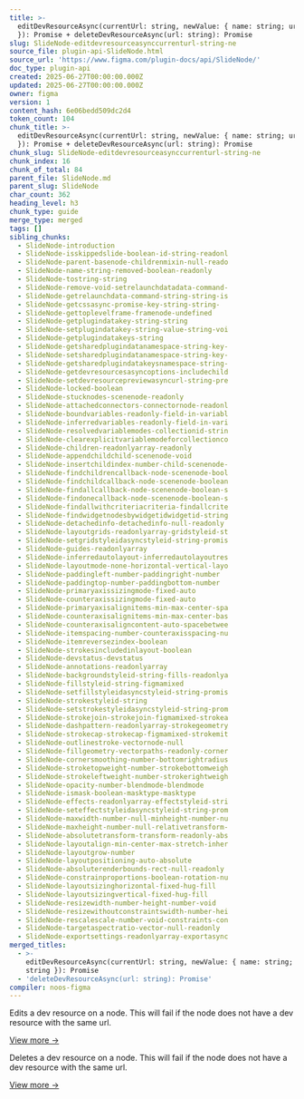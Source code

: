 ```yaml
---
title: >-
  editDevResourceAsync(currentUrl: string, newValue: { name: string; url: string
  }): Promise + deleteDevResourceAsync(url: string): Promise
slug: SlideNode-editdevresourceasynccurrenturl-string-ne
source_file: plugin-api-SlideNode.html
source_url: 'https://www.figma.com/plugin-docs/api/SlideNode/'
doc_type: plugin-api
created: 2025-06-27T00:00:00.000Z
updated: 2025-06-27T00:00:00.000Z
owner: figma
version: 1
content_hash: 6e06bedd509dc2d4
token_count: 104
chunk_title: >-
  editDevResourceAsync(currentUrl: string, newValue: { name: string; url: string
  }): Promise + deleteDevResourceAsync(url: string): Promise
chunk_slug: SlideNode-editdevresourceasynccurrenturl-string-ne
chunk_index: 16
chunk_of_total: 84
parent_file: SlideNode.md
parent_slug: SlideNode
char_count: 362
heading_level: h3
chunk_type: guide
merge_type: merged
tags: []
sibling_chunks:
  - SlideNode-introduction
  - SlideNode-isskippedslide-boolean-id-string-readonl
  - SlideNode-parent-basenode-childrenmixin-null-reado
  - SlideNode-name-string-removed-boolean-readonly
  - SlideNode-tostring-string
  - SlideNode-remove-void-setrelaunchdatadata-command-
  - SlideNode-getrelaunchdata-command-string-string-is
  - SlideNode-getcssasync-promise-key-string-string-
  - SlideNode-gettoplevelframe-framenode-undefined
  - SlideNode-getplugindatakey-string-string
  - SlideNode-setplugindatakey-string-value-string-voi
  - SlideNode-getplugindatakeys-string
  - SlideNode-getsharedplugindatanamespace-string-key-
  - SlideNode-setsharedplugindatanamespace-string-key-
  - SlideNode-getsharedplugindatakeysnamespace-string-
  - SlideNode-getdevresourcesasyncoptions-includechild
  - SlideNode-setdevresourcepreviewasyncurl-string-pre
  - SlideNode-locked-boolean
  - SlideNode-stucknodes-scenenode-readonly
  - SlideNode-attachedconnectors-connectornode-readonl
  - SlideNode-boundvariables-readonly-field-in-variabl
  - SlideNode-inferredvariables-readonly-field-in-vari
  - SlideNode-resolvedvariablemodes-collectionid-strin
  - SlideNode-clearexplicitvariablemodeforcollectionco
  - SlideNode-children-readonlyarray-readonly
  - SlideNode-appendchildchild-scenenode-void
  - SlideNode-insertchildindex-number-child-scenenode-
  - SlideNode-findchildrencallback-node-scenenode-bool
  - SlideNode-findchildcallback-node-scenenode-boolean
  - SlideNode-findallcallback-node-scenenode-boolean-s
  - SlideNode-findonecallback-node-scenenode-boolean-s
  - SlideNode-findallwithcriteriacriteria-findallcrite
  - SlideNode-findwidgetnodesbywidgetidwidgetid-string
  - SlideNode-detachedinfo-detachedinfo-null-readonly
  - SlideNode-layoutgrids-readonlyarray-gridstyleid-st
  - SlideNode-setgridstyleidasyncstyleid-string-promis
  - SlideNode-guides-readonlyarray
  - SlideNode-inferredautolayout-inferredautolayoutres
  - SlideNode-layoutmode-none-horizontal-vertical-layo
  - SlideNode-paddingleft-number-paddingright-number
  - SlideNode-paddingtop-number-paddingbottom-number
  - SlideNode-primaryaxissizingmode-fixed-auto
  - SlideNode-counteraxissizingmode-fixed-auto
  - SlideNode-primaryaxisalignitems-min-max-center-spa
  - SlideNode-counteraxisalignitems-min-max-center-bas
  - SlideNode-counteraxisaligncontent-auto-spacebetwee
  - SlideNode-itemspacing-number-counteraxisspacing-nu
  - SlideNode-itemreversezindex-boolean
  - SlideNode-strokesincludedinlayout-boolean
  - SlideNode-devstatus-devstatus
  - SlideNode-annotations-readonlyarray
  - SlideNode-backgroundstyleid-string-fills-readonlya
  - SlideNode-fillstyleid-string-figmamixed
  - SlideNode-setfillstyleidasyncstyleid-string-promis
  - SlideNode-strokestyleid-string
  - SlideNode-setstrokestyleidasyncstyleid-string-prom
  - SlideNode-strokejoin-strokejoin-figmamixed-strokea
  - SlideNode-dashpattern-readonlyarray-strokegeometry
  - SlideNode-strokecap-strokecap-figmamixed-strokemit
  - SlideNode-outlinestroke-vectornode-null
  - SlideNode-fillgeometry-vectorpaths-readonly-corner
  - SlideNode-cornersmoothing-number-bottomrightradius
  - SlideNode-stroketopweight-number-strokebottomweigh
  - SlideNode-strokeleftweight-number-strokerightweigh
  - SlideNode-opacity-number-blendmode-blendmode
  - SlideNode-ismask-boolean-masktype-masktype
  - SlideNode-effects-readonlyarray-effectstyleid-stri
  - SlideNode-seteffectstyleidasyncstyleid-string-prom
  - SlideNode-maxwidth-number-null-minheight-number-nu
  - SlideNode-maxheight-number-null-relativetransform-
  - SlideNode-absolutetransform-transform-readonly-abs
  - SlideNode-layoutalign-min-center-max-stretch-inher
  - SlideNode-layoutgrow-number
  - SlideNode-layoutpositioning-auto-absolute
  - SlideNode-absoluterenderbounds-rect-null-readonly
  - SlideNode-constrainproportions-boolean-rotation-nu
  - SlideNode-layoutsizinghorizontal-fixed-hug-fill
  - SlideNode-layoutsizingvertical-fixed-hug-fill
  - SlideNode-resizewidth-number-height-number-void
  - SlideNode-resizewithoutconstraintswidth-number-hei
  - SlideNode-rescalescale-number-void-constraints-con
  - SlideNode-targetaspectratio-vector-null-readonly
  - SlideNode-exportsettings-readonlyarray-exportasync
merged_titles:
  - >-
    editDevResourceAsync(currentUrl: string, newValue: { name: string; url:
    string }): Promise
  - 'deleteDevResourceAsync(url: string): Promise'
compiler: noos-figma
---
```


Edits a dev resource on a node. This will fail if the node does not have a dev resource with the same url.

[View more →](/plugin-docs/api/properties/nodes-editdevresourceasync/)

Deletes a dev resource on a node. This will fail if the node does not have a dev resource with the same url.

[View more →](/plugin-docs/api/properties/nodes-deletedevresourceasync/)
